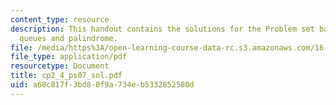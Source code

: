 ```yaml
---
content_type: resource
description: This handout contains the solutions for the Problem set based on stacks,
  queues and palindrome.
file: /media/https%3A/open-learning-course-data-rc.s3.amazonaws.com/16-01-unified-engineering-i-ii-iii-iv-fall-2005-spring-2006/a68c817f3bd80f9a734eb5332852580d_cp2_4_ps07_sol.pdf
file_type: application/pdf
resourcetype: Document
title: cp2_4_ps07_sol.pdf
uid: a68c817f-3bd8-0f9a-734e-b5332852580d
---
```

